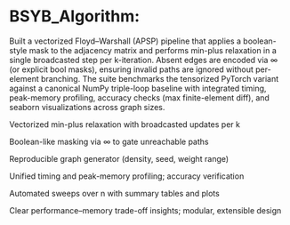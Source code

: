# BSYB_Algorithm:
Built a vectorized Floyd–Warshall (APSP) pipeline that applies a boolean-style mask to the adjacency matrix and performs min-plus relaxation in a single broadcasted step per k-iteration. Absent edges are encoded via ∞ (or explicit bool masks), ensuring invalid paths are ignored without per-element branching. The suite benchmarks the tensorized PyTorch variant against a canonical NumPy triple-loop baseline with integrated timing, peak-memory profiling, accuracy checks (max finite-element diff), and seaborn visualizations across graph sizes.

Vectorized min-plus relaxation with broadcasted updates per k

Boolean-like masking via ∞ to gate unreachable paths

Reproducible graph generator (density, seed, weight range)

Unified timing and peak-memory profiling; accuracy verification

Automated sweeps over n with summary tables and plots

Clear performance–memory trade-off insights; modular, extensible design
